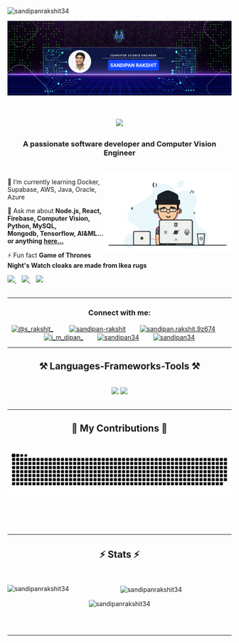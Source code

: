 <p align="left"> <img src="https://komarev.com/ghpvc/?username=sandipanrakshit34&label=Profile%20views&color=0e75b6&style=flat" alt="sandipanrakshit34" /> </p>

![logo](https://github.com/sandipanrakshit34/sandipanrakshit34/blob/main/Sandipan_Rakshit.png)

<h1 align="center">
    <img src="https://readme-typing-svg.herokuapp.com/?font=Righteous&color=34F700&size=35&center=true&vCenter=true&width=500&height=70&duration=4000&lines=Hi+There!+👋;+I'm+Sandipan+Rakshit!;I'm+a+Data+Analyst;I'm+a+Computer+Vision+Engineer" />
</h1>

<h3 align="center">A passionate software developer and Computer Vision Engineer</h3>

<br/>

 <img align="right" src="https://github.com/sandipanrakshit34/sandipanrakshit34/blob/main/engineer.gif" height ="180" />
 
 <p align="left">
     🌱 I’m currently learning Docker, Supabase, AWS, Java, Oracle, Azure

💬 Ask me about **Node.js, React, Firebase, Computer Vision, Python, MySQL, <br>
Mongodb, Tensorflow, AI&ML... or anything&nbsp;[here...](https://github.com/sandipanrakshit34)** 

⚡ Fun fact **Game of Thrones Night's Watch cloaks are made from Ikea rugs** </p>

 
<div align="left"> 
  <a href="mailto:sandipanrakshit6@gmail.com">
    <img src="https://img.shields.io/badge/Gmail-333333?style=for-the-badge&logo=gmail&logoColor=red" />
  </a>&nbsp&nbsp
  <a href="https://www.linkedin.com/in/sandipan-rakshit/" target="_main">
    <img src="https://img.shields.io/badge/LinkedIn-0077B5?style=for-the-badge&logo=linkedin&logoColor=white" target="_main" />
  </a>&nbsp&nbsp
  <a href="https://sandipanrakshit.netlify.app/" target="_main">
     <img src="https://img.shields.io/badge/Portfolio-FF5722?style=for-the-badge&logo=todoist&logoColor=white" target="_main" /> <!-- sqlite, safari, google-chrome are other good icon options -->
  </a>
</div>
<br>
<hr>
<div> 
    <h3 align="center">Connect with me:</h3>
<p align="center">
<a href="https://twitter.com/@s_rakshit_" target="blank"><img align="center" src="https://raw.githubusercontent.com/rahuldkjain/github-profile-readme-generator/master/src/images/icons/Social/twitter.svg" alt="@s_rakshit_" height="30" width="40" /></a>&nbsp&nbsp&nbsp&nbsp&nbsp&nbsp&nbsp&nbsp
<a href="https://linkedin.com/in/sandipan-rakshit" target="blank"><img align="center" src="https://raw.githubusercontent.com/rahuldkjain/github-profile-readme-generator/master/src/images/icons/Social/linked-in-alt.svg" alt="sandipan-rakshit" height="30" width="40" /></a>&nbsp&nbsp&nbsp&nbsp&nbsp&nbsp&nbsp
<a href="https://fb.com/sandipan.rakshit.9z674" target="blank"><img align="center" src="https://raw.githubusercontent.com/rahuldkjain/github-profile-readme-generator/master/src/images/icons/Social/facebook.svg" alt="sandipan.rakshit.9z674" height="30" width="40" /></a>&nbsp&nbsp&nbsp&nbsp&nbsp&nbsp&nbsp
<a href="https://instagram.com/i_m_dipan_" target="blank"><img align="center" src="https://raw.githubusercontent.com/rahuldkjain/github-profile-readme-generator/master/src/images/icons/Social/instagram.svg" alt="i_m_dipan_" height="30" width="40" /></a>&nbsp&nbsp&nbsp&nbsp&nbsp&nbsp&nbsp
<a href="https://www.hackerrank.com/sandipan34" target="blank"><img align="center" src="https://raw.githubusercontent.com/rahuldkjain/github-profile-readme-generator/master/src/images/icons/Social/hackerrank.svg" alt="sandipan34" height="30" width="40" /></a>&nbsp&nbsp&nbsp&nbsp&nbsp&nbsp&nbsp
<a href="https://www.leetcode.com/sandipan34" target="blank"><img align="center" src="https://raw.githubusercontent.com/rahuldkjain/github-profile-readme-generator/master/src/images/icons/Social/leet-code.svg" alt="sandipan34" height="30" width="40" /></a>
</p>
</div>

 <hr/>
 
<h2 align="center">⚒️ Languages-Frameworks-Tools ⚒️</h2>
<br/>
<div align="center">
    <img src="https://skillicons.dev/icons?i=react,bootstrap,mui,html,css,vscode,github,figma,tailwind,git,r,azure" />
    <img src="https://skillicons.dev/icons?i=nodejs,python,javascript,typescript,express,firebase,mongodb,c,java,nextjs,mysql,flask" /><br>
</div>

<br/>
<hr/>

<div align="center">
  <h2>🐍 My Contributions 🐍</h2>
  <br>
  <img alt="snake eating my contributions" src="https://raw.githubusercontent.com/salesp07/salesp07/output/github-contribution-grid-snake.svg" />
  
  <br/><br/><br/>
</div>

<hr/>

<h2 align="center">⚡ Stats ⚡</h2>
<br>
<div align=center>
  <p><img align="left" src="https://github-readme-stats.vercel.app/api/top-langs?username=sandipanrakshit34&show_icons=true&locale=en&layout=compact" alt="sandipanrakshit34" /></p>

<p>&nbsp;<img align="center" src="https://github-readme-stats.vercel.app/api?username=sandipanrakshit34&show_icons=true&locale=en" alt="sandipanrakshit34" /></p>

<p><img align="center" src="https://github-readme-streak-stats.herokuapp.com/?user=sandipanrakshit34&" alt="sandipanrakshit34" /></p>

</div>

<br/><br/>

<hr/>

<br/>
